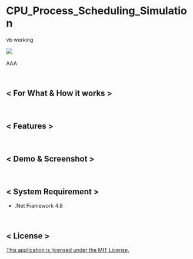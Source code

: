 # CPU_Process_Scheduling_Simulation
vb
working

<img src="./res/"><br></br>
AAA

<br>

## < For What & How it works >

<br>

## < Features >


<br>

## < Demo & Screenshot >


<br>

## < System Requirement >
- .Net Framework 4.8

<br>

## < License >
[This application is licensed under the MIT License.](./LICENSE)</b><br><br>